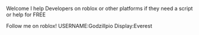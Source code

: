 Welcome I help Developers on roblox or other platforms if they need a script or help for FREE 

Follow me on roblox! USERNAME:Godzillpio Display:Everest
